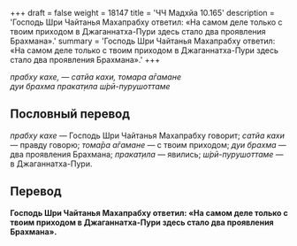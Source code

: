 +++
draft = false
weight = 18147
title = 'ЧЧ Мадхйа 10.165'
description = 'Господь Шри Чайтанья Махапрабху ответил: «На самом деле только с твоим приходом в Джаганнатха-Пури здесь стало два проявления Брахмана».'
summary = 'Господь Шри Чайтанья Махапрабху ответил: «На самом деле только с твоим приходом в Джаганнатха-Пури здесь стало два проявления Брахмана».'
+++

_прабху кахе, — сатйа кахи, томара а̄гамане  
дуи брахма пракат̣ила ш́рӣ-пурушоттаме_

## Пословный перевод

_прабху_ _кахе_ — Господь Шри Чайтанья Махапрабху говорит; _сатйа_ _кахи_ — правду говорю; _тома̄ра_ _а̄гамане_ — с твоим приходом; _дуи_ _брахма_ — два проявления Брахмана; _пракат̣ила_ — явились; _ш́рӣ_\-_пурушоттаме_ — в Джаганнатха-Пури.

## Перевод

**Господь Шри Чайтанья Махапрабху ответил: «На самом деле только с твоим приходом в Джаганнатха-Пури здесь стало два проявления Брахмана».**
